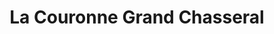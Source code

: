 ---
title: "La Couronne Grand Chasseral"
url: /sonceboz-sombeval/la-couronne-grand-chasseral/
shop: Feinkost
---